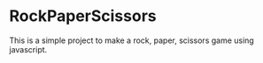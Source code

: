 # RockPaperScissors

This is a simple project to make a rock, paper, scissors game using javascript.